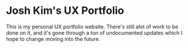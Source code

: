 # Josh Kim's UX Portfolio
This is my personal UX portfolio website. There's still alot of work to be done on it, and it's gone through a ton of undocumented updates which I hope to change moving into the future. 
